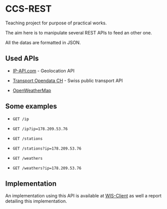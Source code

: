 # CCS-REST
Teaching project for purpose of practical works.

The aim here is to manipulate several REST APIs to feed an other one.

All the datas are formatted in JSON.

## Used APIs

- [IP-API.com](http://ip-api.com/) - Geolocation API

- [Transport Opendata CH](http://transport.opendata.ch/) - Swiss public transport API

- [OpenWeatherMap](http://openweathermap.org/)


## Some examples

- `GET /ip`

- `GET /ip?ip=178.209.53.76`

- `GET /stations`

- `GET /stations?ip=178.209.53.76`

- `GET /weathers`

- `GET /weathers?ip=178.209.53.76`

## Implementation
An implementation using this API is available at [WIS-Client](https://github.com/jocelynthode/WIS-Client/) as well a report detailing this implementation.
